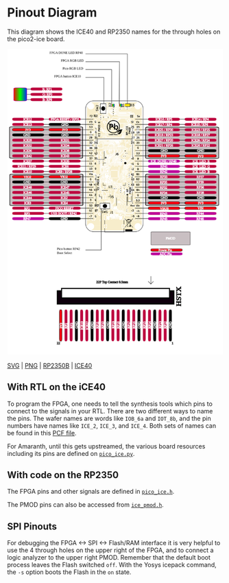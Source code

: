 # Pinout Diagram

This diagram shows the ICE40 and RP2350 names for the through holes on the pico2-ice board. 


![pinout diagram](pinout/pinout.svg)

[SVG](pinout.svg)
| [PNG](pinout.png)
| [RP2350B](https://www.raspberrypi.com/documentation/pico-sdk/hardware.html#autotoc_md0)
| [ICE40](https://www.latticesemi.com/view_document?document_id=51971)


## With RTL on the iCE40

To program the FPGA, one needs to tell the synthesis tools which pins to connect to the signals in your RTL.  There are two different ways to name the pins.   The wafer names are words like `IOB_6a` and `IOT_8b`, and the pin numbers have names like `ICE_2`, `ICE_3`, and `ICE_4`.
Both sets of names can be found in this [PCF file](https://github.com/tinyvision-ai-inc/pico-ice-sdk/blob/main/rtl/pico_ice.pcf).

For Amaranth, until this gets upstreamed, the various board resources including its pins are defined on
[`pico_ice.py`](https://github.com/tinyvision-ai-inc/pico-ice-sdk/blob/main/amaranth/pico_ice.py).


## With code on the RP2350

The FPGA pins and other signals are defined in [`pico_ice.h`](https://github.com/tinyvision-ai-inc/pico-ice-sdk/blob/pico2-ice_develop/include/boards/pico2_ice.h).

The PMOD pins can also be accessed from
[`ice_pmod.h`](https://github.com/tinyvision-ai-inc/pico-ice-sdk/blob/pico2-ice_develop/include/ice_pmod.h).

## SPI Pinouts 

For debugging the FPGA <-> SPI <-> Flash/RAM interface it is very helpful to use the 4 through holes on the upper right of the FPGA, and to connect a logic analyzer to the upper right PMOD. Remember that the default boot process leaves the Flash switched ``off``.  With the Yosys icepack command, the ``-s`` option boots the Flash in the ``on`` state. 

